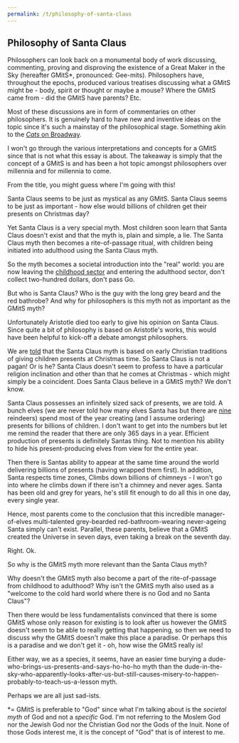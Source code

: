 ```yaml
---
permalink: /t/philosophy-of-santa-claus
---
```


## Philosophy of Santa Claus

Philosophers can look back on a monumental body of work discussing, commenting, proving and disproving the existence of a Great Maker in the Sky (hereafter GMitS*, pronounced: Gee-mits). Philosophers have, throughout the epochs, produced various treatises discussing what a GMitS might be - body, spirit or thought or maybe a mouse? Where the GMitS came from - did the GMitS have parents? Etc.

Most of these discussions are in form of commentaries on other philosophers. It is genuinely hard to have new and inventive ideas on the topic since it's such a mainstay of the philosophical stage. Something akin to the [*Cats* on Broadway](https://en.wikipedia.org/wiki/List_of_the_longest-running_Broadway_shows).

I won't go through the various interpretations and concepts for a GMitS since that is not what this essay is about. The takeaway is simply that the concept of a GMitS is and has been a hot topic amongst philosophers over millennia and for millennia to come.

From the title, you might guess where I'm going with this!

Santa Claus seems to be just as mystical as any GMitS. Santa Claus seems to be just as important - how else would billions of children get their presents on Christmas day?

Yet Santa Claus is a very special myth. Most children soon learn that Santa Claus doesn't exist and that the myth is, plain and simple, a lie. The Santa Claus myth then becomes a rite-of-passage ritual, with children being initiated into adulthood using the Santa Claus myth.

So the myth becomes a societal introduction into the "real" world: you are now leaving the [childhood sector](https://en.wikipedia.org/wiki/Checkpoint_Charlie) and entering the adulthood sector, don't collect two-hundred dollars, don't pass Go.

But who is Santa Claus? Who is the guy with the long grey beard and the red bathrobe? And why for philosophers is this myth not as important as the GMitS myth?

Unfortunately Aristotle died too early to give his opinion on Santa Claus. Since quite a bit of philosophy is based on Aristotle's works, this would have been helpful to kick-off a debate amongst philosophers.

We are [told](https://en.wikipedia.org/wiki/Santa_Claus) that the Santa Claus myth is based on early Christian traditions of giving children presents at Christmas time. So Santa Claus is not a pagan! Or is he? Santa Claus doesn't seem to profess to have a particular religion inclination and other than that he comes at Christmas - which might simply be a coincident. Does Santa Claus believe in a GMitS myth? We don't know.

Santa Claus possesses an infinitely sized sack of presents, we are told. A bunch elves (we are never told how many elves Santa has but there are [nine](https://en.wikipedia.org/wiki/Santa_Claus%27s_reindeer) reindeers) spend most of the year creating (and I assume ordering) presents for billions of children. I don't want to get into the numbers but let me remind the reader that there are only 365 days in a year. Efficient production of presents is definitely Santas thing. Not to mention his ability to hide his present-producing elves from view for the entire year.

Then there is Santas ability to appear at the same time around the world delivering billions of presents (having wrapped them first). In addition, Santa respects time zones, Climbs down billions of chimneys - I won't go into where he climbs down if there isn't a chimney and never ages. Santa has been old and grey for years, he's still fit enough to do all this in one day, every single year.

Hence, most parents come to the conclusion that this incredible manager-of-elves multi-talented grey-bearded red-bathroom-wearing never-ageing Santa simply can't exist. Parallel, these parents, believe that a GMitS created the Universe in seven days, even taking a break on the seventh day.

Right. Ok.

So why is the GMitS myth more relevant than the Santa Claus myth?

Why doesn't the GMitS myth also become a part of the rite-of-passage from childhood to adulthood? Why isn't the GMitS myth also used as a "welcome to the cold hard world where there is no God and no Santa Claus"?

Then there would be less fundamentalists convinced that there is some GMitS whose only reason for existing is to look after us however the GMitS doesn't seem to be able to really getting that happening, so then we need to discuss why the GMitS doesn't make this place a paradise. Or perhaps this is a paradise and we don't get it - oh, how wise the GMitS really is!

Either way, we as a species, it seems, have an easier time burying a dude-who-brings-us-presents-and-says-ho-ho-ho myth than the dude-in-the-sky-who-apparently-looks-after-us-but-still-causes-misery-to-happen-probably-to-teach-us-a-lesson myth.

Perhaps we are all just sad-ists.


*= GMitS is preferable to "God" since what I'm talking about is the *societal myth* of God and not a *specific* God. I'm not referring to the Moslem God nor the Jewish God nor the Christian God nor the Gods of the Inuit. None of those Gods interest me, it is the concept of "God" that is of interest to me.
